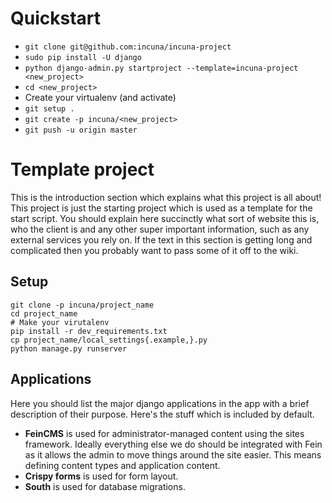 # Quickstart
* `git clone git@github.com:incuna/incuna-project`
* `sudo pip install -U django`
* `python django-admin.py startproject --template=incuna-project <new_project>`
* `cd <new_project>`
* Create your virtualenv (and activate)
* `git setup .`
* `git create -p incuna/<new_project>`
* `git push -u origin master`


# Template project

This is the introduction section which explains what this project is all about!
This project is just the starting project which is used as a template for the
start script. You should explain here succinctly what sort of website this is,
who the client is and any other super important information, such as any
external services you rely on. If the text in this section is getting long and
complicated then you probably want to pass some of it off to the wiki.

## Setup

    git clone -p incuna/project_name
    cd project_name
    # Make your virutalenv
    pip install -r dev_requirements.txt
    cp project_name/local_settings{.example,}.py
    python manage.py runserver

## Applications

Here you should list the major django applications in the app with a brief
description of their purpose. Here's the stuff which is included by default.

- **FeinCMS** is used for administrator-managed content using the sites
  framework. Ideally everything else we do should be integrated with Fein as it
  allows the admin to move things around the site easier. This means defining
  content types and application content.
- **Crispy forms** is used for form layout.
- **South** is used for database migrations.
